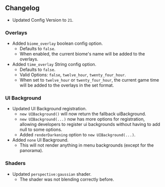 
## Changelog  
- Updated Config Version to `21`.  
### Overlays  
- Added `biome_overlay` boolean config option.  
  - Defaults to `false`.  
  - When enabled, the current biome's name will be added to the overlays.  
- Added `time_overlay` String config option.  
  - Defaults to `false`.  
  - Valid Options: `false`, `twelve_hour`, `twenty_four_hour`.  
  - When set to `twelve_hour` or `twenty_four_hour`, the current game time will be added to the overlays in the set format.  
### UI Background  
- Updated UI Background registration.
  - `new UIBackground()` will now return the fallback uiBackground.
  - `new UIBackground(...)` now has more options for registration, allowing developers to register ui backgrounds without having to add null to some options.  
  - Added `renderDarkening` option to `new UIBackground(...)`.  
- Added `none` UI Background.  
  - This will not render anything in menu backgrounds (except for the panorama).  
### Shaders  
- Updated `perspective:gaussian` shader.  
  - The shader was not blending correctly before.  